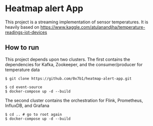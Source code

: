 # Heatmap alert App

This project is a streaming implementation of sensor temperatures. It is heavily based on https://www.kaggle.com/atulanandjha/temperature-readings-iot-devices

## How to run

This project depends upon two clusters.
The first contains the dependencies for Kafka, Zookeeper, and the consumer/producer for temperature data 

```shell script
$ git clone https://github.com/0x7b1/heatmap-alert-app.git
```


```shell script
$ cd event-source
$ docker-compose up -d --build
```

The second cluster contains the orchestration for Flink, Prometheus, InfluxDB, and Grafana

```shell script
$ cd .. # go to root again
$ docker-compose up -d --build
```
